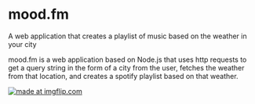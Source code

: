 # mood.fm
A web application that creates a playlist of music based on the weather in your city


mood.fm is a web application based on Node.js that uses http requests to get a query string in the form of a city from the user, 
fetches the weather from that location, and creates a spotify playlist based on that weather.


<a href="https://imgflip.com/gif/27q4p8" align="center"><img src="https://i.imgflip.com/27q4p8.gif" title="made at imgflip.com"/></a>
